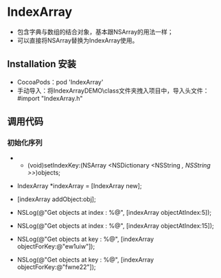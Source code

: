 # IndexArray

* 包含字典与数组的结合对象，基本跟NSArray的用法一样；
* 可以直接将NSArray替换为IndexArray使用。

## Installation 安装

* CocoaPods：pod 'IndexArray'
* 手动导入：将IndexArrayDEMO\class文件夹拽入项目中，导入头文件：#import "IndexArray.h"

## 调用代码

### 初始化序列

* + (void)setIndexKey:(NSArray <NSDictionary <NSString *, NSString *>*>*)objects;

* IndexArray *indexArray = [IndexArray new];
* [indexArray addObject:obj];

* NSLog(@"Get objects at index : %@", [indexArray objectAtIndex:5]);
* NSLog(@"Get objects at index : %@", [indexArray objectAtIndex:15]);

* NSLog(@"Get objects at key : %@", [indexArray objectForKey:@"ew1uiw"]);
* NSLog(@"Get objects at key : %@", [indexArray objectForKey:@"fwne22"]);
